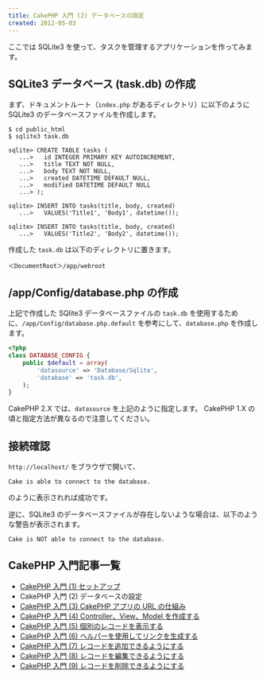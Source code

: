 ```yaml
---
title: CakePHP 入門 (2) データベースの設定
created: 2012-05-03
---
```


ここでは SQLite3 を使って、タスクを管理するアプリケーションを作ってみます。

SQLite3 データベース (task.db) の作成
----

まず、ドキュメントルート（`index.php` があるディレクトリ）に以下のように SQLite3 のデータベースファイルを作成します。

~~~
$ cd public_html
$ sqlite3 task.db

sqlite> CREATE TABLE tasks (
   ...>   id INTEGER PRIMARY KEY AUTOINCREMENT,
   ...>   title TEXT NOT NULL,
   ...>   body TEXT NOT NULL,
   ...>   created DATETIME DEFAULT NULL,
   ...>   modified DATETIME DEFAULT NULL
   ...> );

sqlite> INSERT INTO tasks(title, body, created)
   ...>   VALUES('Title1', 'Body1', datetime());

sqlite> INSERT INTO tasks(title, body, created)
   ...>   VALUES('Title2', 'Body2', datetime());
~~~

作成した `task.db` は以下のディレクトリに置きます。

~~~
＜DocumentRoot＞/app/webroot
~~~


/app/Config/database.php の作成
----

上記で作成した SQlite3 データベースファイルの `task.db` を使用するために、`/app/Config/database.php.default` を参考にして、`database.php` を作成します。

~~~ php
<?php
class DATABASE_CONFIG {
    public $default = array(
        'datasource' => 'Database/Sqlite',
        'database' => 'task.db',
    );
}
~~~

CakePHP 2.X では、`datasource` を上記のように指定します。
CakePHP 1.X の頃と指定方法が異なるので注意してください。


接続確認
----

`http://localhost/` をブラウザで開いて、

~~~
Cake is able to connect to the database.
~~~

のように表示されれば成功です。

逆に、SQLite3 のデータベースファイルが存在しないような場合は、以下のような警告が表示されます。

~~~
Cake is NOT able to connect to the database.
~~~


CakePHP 入門記事一覧
----

- [CakePHP 入門 (1) セットアップ](./abc-1.html)
- CakePHP 入門 (2) データベースの設定
- [CakePHP 入門 (3) CakePHP アプリの URL の仕組み](./abc-3.html)
- [CakePHP 入門 (4) Controller、View、Model を作成する](./abc-4.html)
- [CakePHP 入門 (5) 個別のレコードを表示する](./abc-5.html)
- [CakePHP 入門 (6) ヘルパーを使用してリンクを生成する](./abc-6.html)
- [CakePHP 入門 (7) レコードを追加できるようにする](./abc-7.html)
- [CakePHP 入門 (8) レコードを編集できるようにする](./abc-8.html)
- [CakePHP 入門 (9) レコードを削除できるようにする](./abc-9.html)

